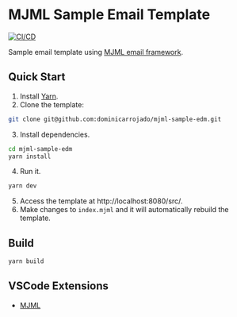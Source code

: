 # MJML Sample Email Template

[![CI/CD](https://github.com/dominicarrojado/mjml-sample-edm/actions/workflows/ci.yml/badge.svg)](https://github.com/dominicarrojado/mjml-sample-edm/actions/workflows/ci.yml)

Sample email template using [MJML email framework](https://mjml.io/).

## Quick Start

1. Install [Yarn](https://yarnpkg.com/lang/en/docs/install/).
2. Clone the template:

```bash
git clone git@github.com:dominicarrojado/mjml-sample-edm.git
```

3. Install dependencies.

```bash
cd mjml-sample-edm
yarn install
```

4. Run it.

```bash
yarn dev
```

5. Access the template at http://localhost:8080/src/.
6. Make changes to `index.mjml` and it will automatically rebuild the template.

## Build

```bash
yarn build
```

## VSCode Extensions

- [MJML](https://marketplace.visualstudio.com/items?itemName=mjmlio.vscode-mjml)
